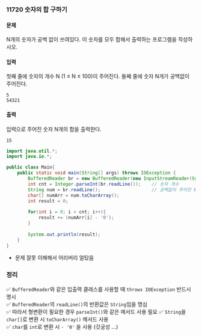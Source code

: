 ### 11720 숫자의 합 구하기

#### 문제
N개의 숫자가 공백 없이 쓰여있다. 이 숫자를 모두 합해서 출력하는 프로그램을 작성하시오.

#### 입력
첫째 줄에 숫자의 개수 N (1 ≤ N ≤ 100)이 주어진다. 둘째 줄에 숫자 N개가 공백없이 주어진다.
```
5
54321
```

#### 출력
입력으로 주어진 숫자 N개의 합을 출력한다.
```
15
```

```java
import java.util.*;
import java.io.*;

public class Main{
    public static void main(String[] args) throws IOException {
        BufferedReader br = new BufferedReader(new InputStreamReader(System.in));
        int cnt = Integer.parseInt(br.readLine());    // 숫자 개수
        String num = br.readLine();                   // 공백없이 주어진 N개의 숫자
        char[] numArr = num.toCharArray();
        int result = 0;
        
        for(int i = 0; i < cnt; i++){
            result += (numArr[i] - '0');
        }
        
        System.out.println(result);
    }
}
```
- 문제 잘못 이해해서 어리버리 얼탔음

### 정리
✅ `BufferedReader`와 같은 입출력 클래스를 사용할 때 `throws IOException` 반드시 명시  
✅ `BufferedReader`의 `readLine()`의 반환값은 `String`임을 명심  
✅ 따라서 형변환이 필요한 경우 `parseInt()`와 같은 메서드 사용 필요
✅ `String`을 `char[]`로 변환 시 `toCharArray()` 메서드 사용  
✅ `char`를 `int`로 변환 시 `- '0'` 을 사용 (갓궁성 ...)  
